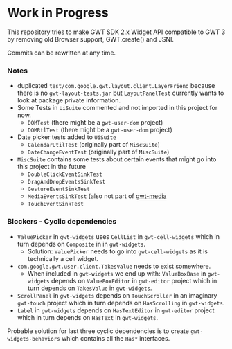 # Work in Progress

This repository tries to make GWT SDK 2.x Widget API compatible to GWT 3 by removing old Browser support, GWT.create() and JSNI.

Commits can be rewritten at any time.

### Notes

- duplicated `test/com.google.gwt.layout.client.LayerFriend` because there is no `gwt-layout-tests.jar` but 
`LayoutPanelTest` currently wants to look at package private information.
- Some Tests in `UiSuite` commented and not imported in this project for now.
  - `DOMTest` (there might be a `gwt-user-dom` project)
  - `DOMRtlTest` (there might be a `gwt-user-dom` project)
- Date picker tests added to `UiSuite`
  - `CalendarUtilTest` (originally part of `MiscSuite`)
  - `DateChangeEventTest` (originally part of `MiscSuite`)
- `MiscSuite` contains some tests about certain events that might go into this project in the future
  - `DoubleClickEventSinkTest`
  - `DragAndDropEventsSinkTest`
  - `GestureEventSinkTest`
  - `MediaEventsSinkTest` (also not part of [gwt-media](https://github.com/vegegoku/gwt-media)
  - `TouchEventSinkTest`

### Blockers - Cyclic dependencies

- `ValuePicker` in `gwt-widgets` uses `CellList` in `gwt-cell-widgets` which in turn depends on `Composite` in 
in `gwt-widgets`. 
  - Solution: `ValuePicker` needs to go into `gwt-cell-widgets` as it is technically a cell widget.
- `com.google.gwt.user.client.TakesValue` needs to exist somewhere.
  - When included in `gwt-widgets` we end up with: `ValueBoxBase` in `gwt-widgets` depends on `ValueBoxEditor` 
  in `gwt-editor` project which in turn depends on `TakesValue` in `gwt-widgets`.
- `ScrollPanel` in `gwt-widgets` depends on `TouchScroller` in an imaginary `gwt-touch` project which in turn depends 
on `HasScrolling` in `gwt-widgets`.
- `Label` in `gwt-widgets` depends on `HasTextEditor` in `gwt-editor` project which in turn depends on `HasText` 
in `gwt-widgets`.

Probable solution for last three cyclic dependencies is to create `gwt-widgets-behaviors` which contains all 
the `Has*` interfaces.